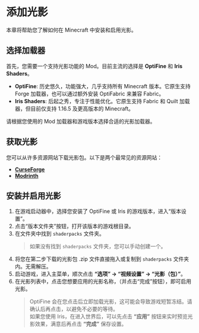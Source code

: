 # 添加光影

本章将帮助您了解如何在 Minecraft 中安装和启用光影。

## 选择加载器

首先，您需要一个支持光影功能的 Mod。目前主流的选择是 **OptiFine** 和 **Iris Shaders**。

- **OptiFine**: 历史悠久，功能强大，几乎支持所有 Minecraft 版本。它原生支持 Forge 加载器，也可以通过额外安装 OptiFabric 来兼容 Fabric。
- **Iris Shaders**: 后起之秀，专注于性能优化。它原生支持 Fabric 和 Quilt 加载器，但目前仅支持 1.16.5 及更高版本的 Minecraft。

请根据您使用的 Mod 加载器和游戏版本选择合适的光影加载器。

## 获取光影

您可以从许多资源网站下载光影包。以下是两个最常见的资源网站：

- [**CurseForge**](https://www.curseforge.com/minecraft/search?class=shaders)
- [**Modrinth**](https://modrinth.com/shaders)

## 安装并启用光影

1. 在游戏启动器中，选择您安装了 OptiFine 或 Iris 的游戏版本，进入“版本设置”。
2. 点击“版本文件夹”按钮，打开该版本的游戏根目录。
3. 在文件夹中找到 `shaderpacks` 文件夹。
   > 如果没有找到 `shaderpacks` 文件夹，您可以手动创建一个。
4. 将您在第二步下载的光影包 .zip 文件直接拖入或复制到 `shaderpacks` 文件夹内。无需解压。
5. 启动游戏，进入主菜单，顺次点击 **“选项” → “视频设置” → “光影（包）”**。
6. 在光影列表中，点击您想要应用的光影名称，（并点击“完成”按钮），即可启用光影。
   > OptiFine 会在您点击后立即加载光影，这可能会导致游戏短暂冻结。请确认后再点击，以避免不必要的等待。  
   > 如果您使用 Iris，在进入世界后，可以先点击 **“应用”** 按钮来实时预览光影效果，满意后再点击 **“完成”** 保存设置。
